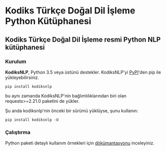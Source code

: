 # Kodiks Türkçe Doğal Dil İşleme Python Kütüphanesi

## Kodiks Türkçe Doğal Dil İşleme resmi Python NLP kütüphanesi

### Kurulum
**KodiksNLP**, Python 3.5 veya üstünü destekler. KodiksNLP'yi [PyPI](https://pypi.org/project/kodiksnlp/)'den pip ile yükleyebilirsiniz.

```
pip install kodiksnlp
```

bu aynı zamanda KodiksNLP'nin bağlımlılıklarından biri olan requests>=2.21.0 paketini de yükler.

Şu anda kodiksnlp'nin önceki bir sürümü yüklüyse, şunu kullanın:

```
pip install kodiksnlp -U
```

### Çalıştırma
Python paketi detaylı kullanım örnekleri için [dökümantasyonu](http://yavuzkomecoglu.com/kodiksai/nlp/) inceleyiniz.